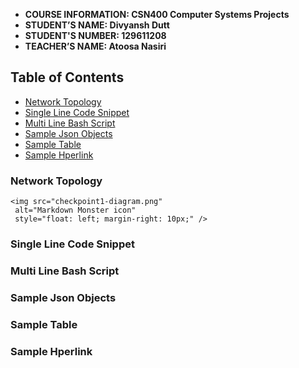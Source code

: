 - **COURSE INFORMATION: CSN400 Computer Systems Projects**
- **STUDENT’S NAME: Divyansh Dutt** 
- **STUDENT'S NUMBER: 129611208**
- **TEACHER’S NAME:  Atoosa Nasiri**


## Table of Contents
- [Network Topology](network-topology)
- [Single Line Code Snippet](single-line-code-snippet)
- [Multi Line Bash Script](multi-line-bash-script)
- [Sample Json Objects](sample-json-objects)
- [Sample Table](sample-table)
- [Sample Hperlink](sample-hyperlink)


### Network Topology
    <img src="checkpoint1-diagram.png"
     alt="Markdown Monster icon"
     style="float: left; margin-right: 10px;" />

### Single Line Code Snippet


### Multi Line Bash Script


### Sample Json Objects


### Sample Table


### Sample Hperlink
